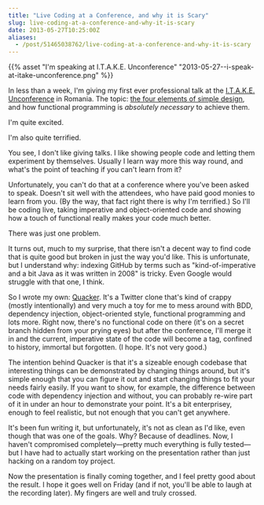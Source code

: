 ```yaml
---
title: "Live Coding at a Conference, and why it is Scary"
slug: live-coding-at-a-conference-and-why-it-is-scary
date: 2013-05-27T10:25:00Z
aliases:
  - /post/51465038762/live-coding-at-a-conference-and-why-it-is-scary
---
```


{{% asset "I'm speaking at I.T.A.K.E. Unconference" "2013-05-27--i-speak-at-itake-unconference.png" %}}

In less than a week, I'm giving my first ever professional talk at the
[I.T.A.K.E. Unconference](http://itakeunconf.com/) in Romania. The
topic: [the four elements of simple
design](http://www.jbrains.ca/permalink/the-four-elements-of-simple-design),
and how functional programming is _absolutely necessary_ to achieve
them.

I'm quite excited.

I'm also quite terrified.

You see, I don't like giving talks. I like showing people code and
letting them experiment by themselves. Usually I learn way more this way
round, and what's the point of teaching if you can't learn from it?

<!--more-->

Unfortunately, you can't do that at a conference where you've been asked
to speak. Doesn't sit well with the attendees, who have paid good monies
to learn from you. (By the way, that fact right there is why I'm
terrified.) So I'll be coding live, taking imperative and
object-oriented code and showing how a touch of functional really makes
your code much better.

There was just one problem.

It turns out, much to my surprise, that there isn't a decent way to find
code that is quite good but broken in just the way you'd like. This is
unfortunate, but I understand why: indexing GitHub by terms such as
"kind-of-imperative and a bit Java as it was written in 2008" is tricky.
Even Google would struggle with that one, I think.

So I wrote my own: [Quacker](https://github.com/SamirTalwar/Quacker).
It's a Twitter clone that's kind of crappy (mostly intentionally) and
very much a toy for me to mess around with BDD, dependency injection,
object-oriented style, functional programming and lots more. Right now,
there's no functional code on there (it's on a secret branch hidden from
your prying eyes) but after the conference, I'll merge it in and the
current, imperative state of the code will become a tag, confined to
history, immortal but forgotten. (I hope. It's not very good.)

The intention behind Quacker is that it's a sizeable enough codebase
that interesting things can be demonstrated by changing things around,
but it's simple enough that you can figure it out and start changing
things to fit your needs fairly easily. If you want to show, for
example, the difference between code with dependency injection and
without, you can probably re-wire part of it in under an hour to
demonstrate your point. It's a bit enterprisey, enough to feel
realistic, but not enough that you can't get anywhere.

It's been fun writing it, but unfortunately, it's not as clean as I'd
like, even though that was one of the goals. Why? Because of deadlines.
Now, I haven't compromised completely—pretty much everything is fully
tested—but I have had to actually start working on the presentation
rather than just hacking on a random toy project.

Now the presentation is finally coming together, and I feel pretty good
about the result. I hope it goes well on Friday (and if not, you'll be
able to laugh at the recording later). My fingers are well and truly
crossed.
